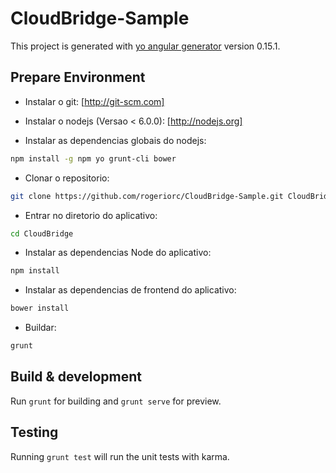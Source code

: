 # CloudBridge-Sample

This project is generated with [yo angular generator](https://github.com/yeoman/generator-angular)
version 0.15.1.

## Prepare Environment

- Instalar o git:
[http://git-scm.com]

- Instalar o nodejs (Versao < 6.0.0):
[http://nodejs.org]

- Instalar as dependencias globais do nodejs:
```sh
npm install -g npm yo grunt-cli bower
```

- Clonar o repositorio:
```sh
git clone https://github.com/rogeriorc/CloudBridge-Sample.git CloudBridge
```

- Entrar no diretorio do aplicativo:
```sh
cd CloudBridge
```

- Instalar as dependencias Node do aplicativo:
```sh
npm install
```

- Instalar as dependencias de frontend do aplicativo:
```sh
bower install
```

- Buildar:
```sh
grunt
```

## Build & development

Run `grunt` for building and `grunt serve` for preview.

## Testing

Running `grunt test` will run the unit tests with karma.
